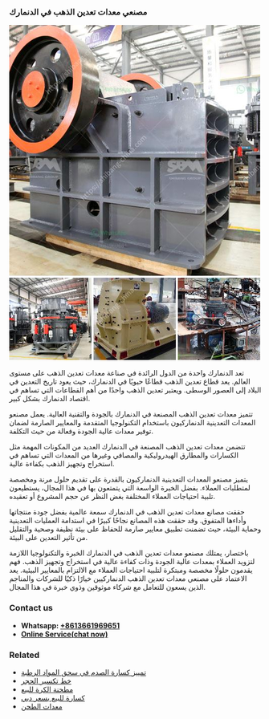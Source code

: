<h3>مصنعي معدات تعدين الذهب في الدنمارك</h3><img src='1701853927.jpg' alt=''><p>تعد الدنمارك واحدة من الدول الرائدة في صناعة معدات تعدين الذهب على مستوى العالم. يعد قطاع تعدين الذهب قطاعًا حيويًا في الدنمارك، حيث يعود تاريخ التعدين في البلاد إلى العصور الوسطى. ويعتبر تعدين الذهب واحدًا من أهم القطاعات التي تساهم في اقتصاد الدنمارك بشكل كبير.</p><p>تتميز معدات تعدين الذهب المصنعة في الدنمارك بالجودة والتقنية العالية. يعمل مصنعو المعدات التعدينية الدنماركيون باستخدام التكنولوجيا المتقدمة والمعايير الصارمة لضمان توفير معدات عالية الجودة وفعالة من حيث التكلفة.</p><p>تتضمن معدات تعدين الذهب المصنعة في الدنمارك العديد من المكونات المهمة مثل الكسارات والمطارق الهيدروليكية والمصافي وغيرها من المعدات التي تساهم في استخراج وتجهيز الذهب بكفاءة عالية.</p><p>يتميز مصنعو المعدات التعدينية الدنماركيون بالقدرة على تقديم حلول مرنة ومخصصة لمتطلبات العملاء. بفضل الخبرة الواسعة التي يتمتعون بها في هذا المجال، يستطيعون تلبية احتياجات العملاء المختلفة بغض النظر عن حجم المشروع أو تعقيده.</p><p>حققت مصانع معدات تعدين الذهب في الدنمارك سمعة عالمية بفضل جودة منتجاتها وأداءها المتفوق. وقد حققت هذه المصانع نجاحًا كبيرًا في استدامة العمليات التعدينية وحماية البيئة، حيث تضمنت تطبيق معايير صارمة للحفاظ على بيئة نظيفة وصحية والتقليل من تأثير التعدين على البيئة.</p><p>باختصار، يمتلك مصنعو معدات تعدين الذهب في الدنمارك الخبرة والتكنولوجيا اللازمة لتزويد العملاء بمعدات عالية الجودة وذات كفاءة عالية في استخراج وتجهيز الذهب. فهم يقدمون حلولًا مخصصة ومبتكرة لتلبية احتياجات العملاء مع الالتزام بالمعايير البيئية. يعد الاعتماد على مصنعي معدات تعدين الذهب الدنماركيين خيارًا ذكيًا للشركات والمناجم الذين يسعون للتعامل مع شركاء موثوقين وذوي خبرة في هذا المجال.</p><h3>Contact us</h3><ul><li><strong>Whatsapp:&nbsp;<a href="https://wa.me/8613661969651">+8613661969651</a></strong></li><li><a href="https://swt.shibang-china.com/?git&amp;zhl&amp;مصنعي معدات تعدين الذهب في الدنمارك"><strong>Online Service(chat now)</strong></a></li></ul><h3>Related</h3><ul><li><a href='تمييز كسارة الصدم في سحق المواد الرطبة.md'>تمييز كسارة الصدم في سحق المواد الرطبة</a></li><li><a href='خط تكسير الحجر.md'>خط تكسير الحجر</a></li><li><a href='مطحنة الكرة للبيع.md'>مطحنة الكرة للبيع</a></li><li><a href='كسارة للبيع بسعر دبي.md'>كسارة للبيع بسعر دبي</a></li><li><a href='معدات الطحن.md'>معدات الطحن</a></li></ul>